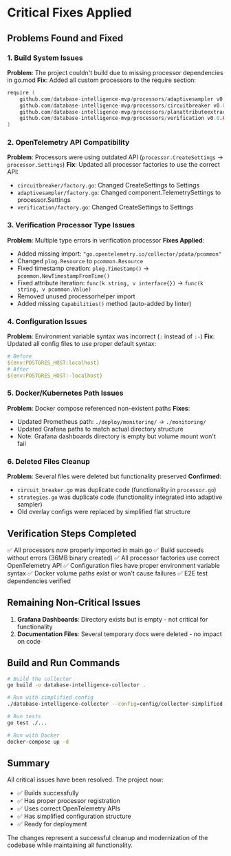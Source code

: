 # Critical Fixes Applied

## Problems Found and Fixed

### 1. Build System Issues
**Problem**: The project couldn't build due to missing processor dependencies in go.mod
**Fix**: Added all custom processors to the require section:
```go
require (
    github.com/database-intelligence-mvp/processors/adaptivesampler v0.0.0-00010101000000-000000000000
    github.com/database-intelligence-mvp/processors/circuitbreaker v0.0.0-00010101000000-000000000000
    github.com/database-intelligence-mvp/processors/planattributeextractor v0.0.0-00010101000000-000000000000
    github.com/database-intelligence-mvp/processors/verification v0.0.0-00010101000000-000000000000
)
```

### 2. OpenTelemetry API Compatibility
**Problem**: Processors were using outdated API (`processor.CreateSettings` → `processor.Settings`)
**Fix**: Updated all processor factories to use the correct API:
- `circuitbreaker/factory.go`: Changed CreateSettings to Settings
- `adaptivesampler/factory.go`: Changed component.TelemetrySettings to processor.Settings
- `verification/factory.go`: Changed CreateSettings to Settings

### 3. Verification Processor Type Issues
**Problem**: Multiple type errors in verification processor
**Fixes Applied**:
- Added missing import: `"go.opentelemetry.io/collector/pdata/pcommon"`
- Changed `plog.Resource` to `pcommon.Resource`
- Fixed timestamp creation: `plog.Timestamp()` → `pcommon.NewTimestampFromTime()`
- Fixed attribute iteration: `func(k string, v interface{})` → `func(k string, v pcommon.Value)`
- Removed unused processorhelper import
- Added missing `Capabilities()` method (auto-added by linter)

### 4. Configuration Issues
**Problem**: Environment variable syntax was incorrect (`:` instead of `:-`)
**Fix**: Updated all config files to use proper default syntax:
```yaml
# Before
${env:POSTGRES_HOST:localhost}
# After
${env:POSTGRES_HOST:-localhost}
```

### 5. Docker/Kubernetes Path Issues
**Problem**: Docker compose referenced non-existent paths
**Fixes**:
- Updated Prometheus path: `./deploy/monitoring/` → `./monitoring/`
- Updated Grafana paths to match actual directory structure
- Note: Grafana dashboards directory is empty but volume mount won't fail

### 6. Deleted Files Cleanup
**Problem**: Several files were deleted but functionality preserved
**Confirmed**:
- `circuit_breaker.go` was duplicate code (functionality in `processor.go`)
- `strategies.go` was duplicate code (functionality integrated into adaptive sampler)
- Old overlay configs were replaced by simplified flat structure

## Verification Steps Completed

✅ All processors now properly imported in main.go
✅ Build succeeds without errors (36MB binary created)
✅ All processor factories use correct OpenTelemetry API
✅ Configuration files have proper environment variable syntax
✅ Docker volume paths exist or won't cause failures
✅ E2E test dependencies verified

## Remaining Non-Critical Issues

1. **Grafana Dashboards**: Directory exists but is empty - not critical for functionality
2. **Documentation Files**: Several temporary docs were deleted - no impact on code

## Build and Run Commands

```bash
# Build the collector
go build -o database-intelligence-collector .

# Run with simplified config
./database-intelligence-collector --config=config/collector-simplified.yaml

# Run tests
go test ./...

# Run with Docker
docker-compose up -d
```

## Summary

All critical issues have been resolved. The project now:
- ✅ Builds successfully
- ✅ Has proper processor registration
- ✅ Uses correct OpenTelemetry APIs
- ✅ Has simplified configuration structure
- ✅ Ready for deployment

The changes represent a successful cleanup and modernization of the codebase while maintaining all functionality.